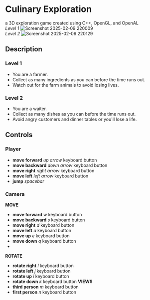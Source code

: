 # Culinary Exploration
a 3D exploration game created using C++, OpenGL, and OpenAL
<br>
_Level 1_
![Screenshot 2025-02-09 220009](https://github.com/user-attachments/assets/ca82ab5a-0dd7-4e21-9f88-65fcc774ce17)
<br>
_Level 2_
![Screenshot 2025-02-09 220129](https://github.com/user-attachments/assets/8ef0a316-1aad-4508-a7c3-908bb318d608)
## Description
### Level 1
- You are a farmer.<br>
- Collect as many ingredients as you can before the time runs out.<br>
- Watch out for the farm animals to avoid losing lives.<br>
### Level 2
- You are a waiter.<br>
- Collect as many dishes as you can before the time runs out. <br>
- Avoid angry customers and dinner tables or you'll lose a life. <br>
## Controls
### Player
- **move forward** _up arrow_ keyboard button
- **move backward** _down arrow_ keyboard button
- **move right** _right arrow_ keyboard button
- **move left** _left arrow_ keyboard button
- **jump** _spacebar_
### Camera<br>
**MOVE**
- **move forward** _w_ keyboard button
- **move backward** _s_ keyboard button
- **move right** _d_ keyboard button
- **move left** _a_ keyboard button
- **move up** _e_ keyboard button
- **move down** _q_ keyboard button
- <br>
**ROTATE**
- **rotate right** _l_ keyboard button
- **rotate left** _j_ keyboard button
- **rotate up** _i_ keyboard button
- **rotate down** _k_ keyboard button
**VIEWS**
- **third person** _m_ keyboard button
- **first person** _n_ keyboard button

